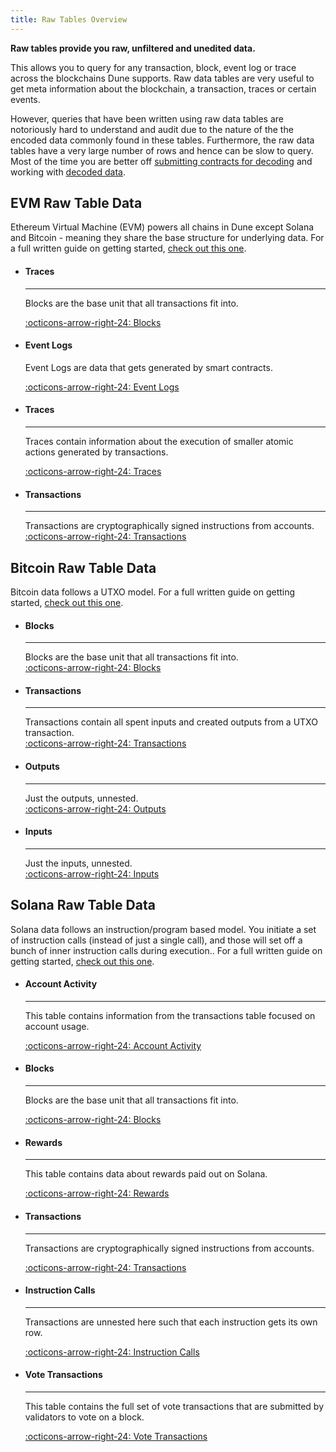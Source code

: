 ```yaml
---
title: Raw Tables Overview
---
```


**Raw tables provide you raw, unfiltered and unedited data.**

This allows you to query for any transaction, block, event log or trace across the blockchains Dune supports.  Raw data tables are very useful to get meta information about the blockchain, a transaction, traces or certain events.

However, queries that have been written using raw data tables are notoriously hard to understand and audit due to the nature of the the encoded data commonly found in these tables. Furthermore, the raw data tables have a very large number of rows and hence can be slow to query. Most of the time you are better off [submitting contracts for decoding](../../app/decoding-contracts.md) and working with [decoded data](../decoded/index.md).

## EVM Raw Table Data

Ethereum Virtual Machine (EVM) powers all chains in Dune except Solana and Bitcoin - meaning they share the base structure for underlying data. For a full written guide on getting started, [check out this one](https://web3datadegens.substack.com/p/a-basic-wizard-guide-to-dune-sql).

<div class="grid cards" markdown>

-   #### Traces

    ---

    Blocks are the base unit that all transactions fit into.

    [:octicons-arrow-right-24: Blocks](evm/blocks.md)

-   #### Event Logs

    Event Logs are data that gets generated by smart contracts.

    [:octicons-arrow-right-24: Event Logs](evm/event-logs.md)

-   #### Traces

    ---

    Traces contain information about the execution of smaller atomic actions generated by transactions.

    [:octicons-arrow-right-24: Traces](evm/traces.md)

-   #### Transactions  
    
    ---  
    
    Transactions are cryptographically signed instructions from accounts.  
    [:octicons-arrow-right-24: Transactions](evm/transactions.md)

</div>

## Bitcoin Raw Table Data

Bitcoin data follows a UTXO model. For a full written guide on getting started, [check out this one](https://web3datadegens.substack.com/p/how-to-analyze-bitcoin-data-with).

<div class="grid cards" markdown>

-   #### Blocks

    ---

    Blocks are the base unit that all transactions fit into.  
    [:octicons-arrow-right-24: Blocks](bitcoin/blocks.md)

-   #### Transactions

    ---

    Transactions contain all spent inputs and created outputs from a UTXO transaction.  
    [:octicons-arrow-right-24: Transactions](bitcoin/transactions.md)

-   #### Outputs

    ---

    Just the outputs, unnested.  
    [:octicons-arrow-right-24: Outputs](bitcoin/outputs.md)

-   #### Inputs

    ---

    Just the inputs, unnested.  
    [:octicons-arrow-right-24: Inputs](bitcoin/inputs.md)
</div>

## Solana Raw Table Data

Solana data follows an instruction/program based model. You initiate a set of instruction calls (instead of just a single call), and those will set off a bunch of inner instruction calls during execution.. For a full written guide on getting started, [check out this one](https://web3datadegens.substack.com/p/how-to-analyze-bitcoin-data-with).

<div class="grid cards" markdown>

-   #### Account Activity

    ---

    This table contains information from the transactions table focused on account usage.

    [:octicons-arrow-right-24: Account Activity](solana/account-activity.md)

-   #### Blocks

    ---

    Blocks are the base unit that all transactions fit into.

    [:octicons-arrow-right-24: Blocks](solana/blocks.md)

-   #### Rewards

    ---

    This table contains data about rewards paid out on Solana.

    [:octicons-arrow-right-24: Rewards](solana/rewards.md)

-   #### Transactions

    ---

    Transactions are cryptographically signed instructions from accounts.

    [:octicons-arrow-right-24: Transactions](solana/transactions.md)

-   #### Instruction Calls

    ---

    Transactions are unnested here such that each instruction gets its own row.
    
    [:octicons-arrow-right-24: Instruction Calls](solana/instruction-calls.md)

-   #### Vote Transactions

    ---

    This table contains the full set of vote transactions that are submitted by validators to vote on a block.

    [:octicons-arrow-right-24: Vote Transactions](solana/vote-transactions.md)
</div>
